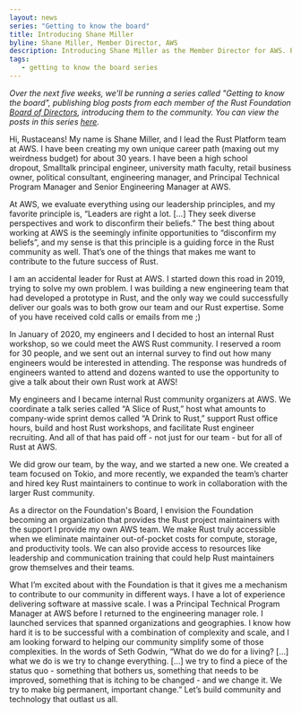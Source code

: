 ```yaml
---
layout: news
series: "Getting to know the board"
title: Introducing Shane Miller
byline: Shane Miller, Member Director, AWS
description: Introducing Shane Miller as the Member Director for AWS. Part of the "Getting to know the board" series.
tags:
   - getting to know the board series
---
```


_Over the next five weeks, we'll be running a series called "Getting to know the board", publishing blog posts from each member of the Rust Foundation [Board of Directors](/board), introducing them to the community. You can view the posts in this series [here](/tags/getting%20to%20know%20the%20board%20series/)._

Hi, Rustaceans! My name is Shane Miller, and I lead the Rust Platform team at AWS. I have been creating my own unique career path (maxing out my weirdness budget) for about 30 years. I have been a high school dropout, Smalltalk principal engineer, university math faculty, retail business owner, political consultant, engineering manager, and Principal Technical Program Manager and Senior Engineering Manager at AWS.

At AWS, we evaluate everything using our leadership principles, and my favorite principle is, “Leaders are right a lot. [...] They seek diverse perspectives and work to disconfirm their beliefs.” The best thing about working at AWS is the seemingly infinite opportunities to “disconfirm my beliefs”, and my sense is that this principle is a guiding force in the Rust community as well. That’s one of the things that makes me want to contribute to the future success of Rust.

I am an accidental leader for Rust at AWS. I started down this road in 2019, trying to solve my own problem. I was building a new engineering team that had developed a prototype in Rust, and the only way we could successfully deliver our goals was to both grow our team and our Rust expertise. Some of you have received cold calls or emails from me ;)

In January of 2020, my engineers and I decided to host an internal Rust workshop, so we could meet the AWS Rust community. I reserved a room for 30 people, and we sent out an internal survey to find out how many engineers would be interested in attending. The response was hundreds of engineers wanted to attend and dozens wanted to use the opportunity to give a talk about their own Rust work at AWS!

My engineers and I became internal Rust community organizers at AWS. We coordinate a talk series called “A Slice of Rust,” host what amounts to company-wide sprint demos called “A Drink to Rust,” support Rust office hours, build and host Rust workshops, and facilitate Rust engineer recruiting. And all of that has paid off - not just for our team - but for all of Rust at AWS.

We did grow our team, by the way, and we started a new one. We created a team focused on Tokio, and more recently, we expanded the team’s charter and hired key Rust maintainers to continue to work in collaboration with the larger Rust community.

As a director on the Foundation's Board, I envision the Foundation becoming an organization that provides the Rust project maintainers with the support I provide my own AWS team. We make Rust truly accessible when we eliminate maintainer out-of-pocket costs for compute, storage, and productivity tools. We can also provide access to resources like leadership and communication training that could help Rust maintainers grow themselves and their teams.

What I’m excited about with the Foundation is that it gives me a mechanism to contribute to our community in different ways. I have a lot of experience delivering software at massive scale. I was a Principal Technical Program Manager at AWS before I returned to the engineering manager role. I launched services that spanned organizations and geographies. I know how hard it is to be successful with a combination of complexity and scale, and I am looking forward to helping our community simplify some of those complexities. In the words of Seth Godwin, “What do we do for a living? [...] what we do is we try to change everything. [...] we try to find a piece of the status quo - something that bothers us, something that needs to be improved, something that is itching to be changed - and we change it. We try to make big permanent, important change.” Let’s build community and technology that outlast us all.
